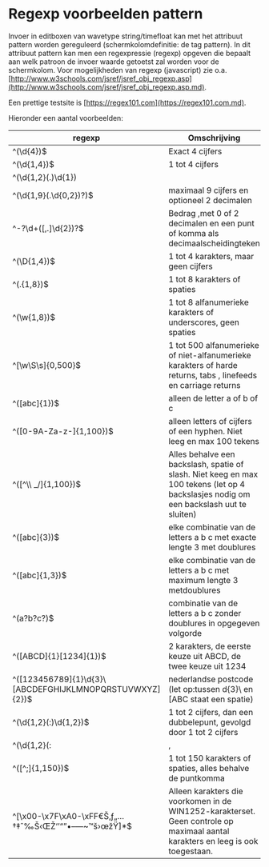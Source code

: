 # Regexp voorbeelden pattern

Invoer in editboxen van wavetype string/timefloat kan met het attribuut pattern worden gereguleerd (schermkolomdefinitie: de tag pattern). In dit attribuut pattern kan men een regexpressie (regexp) opgeven die bepaalt aan welk patroon de invoer waarde getoetst zal worden voor de schermkolom. Voor mogelijkheden van regexp (javascript) zie o.a. [http://www.w3schools.com/jsref/jsref_obj_regexp.asp](http://www.w3schools.com/jsref/jsref_obj_regexp.asp.md).

Een prettige testsite is [https://regex101.com](https://regex101.com.md).

Hieronder een aantal voorbeelden:

| regexp  | Omschrijving |
|---|---|
| ^(\d{4})$  | Exact 4 cijfers |
| ^(\d{1,4})$  | 1 tot 4 cijfers |
| ^(\d{1,2}(.)\d{1}) | |\d{1,2}$   | max 2 cijfers met 1 decimaal |
| ^(\d{1,9}(\.\d{0,2})?)$  | maximaal 9 cijfers en optioneel 2 decimalen |
| ^-?\d+([,.]\d{2})?$ | Bedrag ,met 0 of 2 decimalen en een punt of komma als decimaalscheidingteken |
| ^(\D{1,4})$  | 1 tot 4 karakters, maar geen cijfers |
| ^(.{1,8})$  | 1 tot 8 karakters of spaties |
| ^(\w{1,8})$  | 1 tot 8 alfanumerieke karakters of underscores, geen spaties |
| ^[\w\S\s]{0,500}$  | 1 tot 500 alfanumerieke of niet-alfanumerieke karakters of harde returns, tabs , linefeeds en carriage returns |
| ^([abc]{1})$  | alleen de letter a of b of c |
| ^([0-9A-Za-z-]{1,100})$  | alleen letters of cijfers of een hyphen. Niet leeg en max 100 tekens |
| ^([^\\\\ _/]{1,100})$  | Alles behalve een backslash, spatie of slash. Niet keeg  en max 100 tekens (let  op 4 backslasjes nodig om een backslash uut te sluiten) |
| ^([abc]{3})$  | elke combinatie van de letters a b c met exacte lengte 3 met doublures |
| ^([abc]{1,3})$  | elke combinatie van de letters a b c met maximum lengte 3 metdoublures |
| ^(a?b?c?)$  | combinatie van de letters a b c zonder doublures in opgegeven volgorde |
| ^([ABCD]{1}[1234]{1})$  | 2 karakters, de eerste keuze uit ABCD, de twee keuze uit 1234 |
| ^([123456789]{1}\d{3}\ [ABCDEFGHIJKLMNOPQRSTUVWXYZ]{2})$ | nederlandse postcode (let op:tussen d{3}\ en [ABC staat een spatie) |
| ^(\d{1,2}(:)\d{1,2})$  | 1 tot 2 cijfers, dan een dubbelepunt, gevolgd door 1 tot 2 cijfers |
| ^(\d{1,2}(:|,|\.){1}\d{1,2})$  | 1 tot 2 cijfers, dan een dubbelepunt of een komma of een punt, gevolgd door 1 tot 2 cijfers |
| ^([^\;]{1,150})$  | 1 tot 150 karakters of spaties, alles behalve de puntkomma |
| ^[\x00-\x7F\xA0-\xFF€Š‚ƒ„…†‡ˆ‰Š‹ŒŽ‘’“”•–—~™š›œžŸ]*$  | Alleen karakters die voorkomen in de WIN1252-karakterset. Geen controle op maximaal aantal karakters en leeg is ook toegestaan. |
